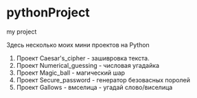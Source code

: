 # pythonProject
my project

Здесь несколько моих мини проектов на Python
1. Проект Caesar's_cipher - зашивровка текста.
2. Проект Numerical_guessing - числовая угадайка
3. Проект Magic_ball - магический шар 
4. Проект Secure_password - генератор безовасных поролей
5. Проект Gallows - вмселица - угадай слово/виселица